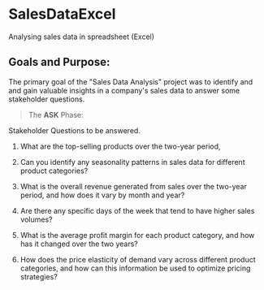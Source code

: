 # SalesDataExcel
Analysing sales data in spreadsheet (Excel)

## Goals and Purpose:

The primary goal of the "Sales Data Analysis" project was to identify and and gain valuable insights in a company's sales data to answer some stakeholder questions.

> The **ASK** Phase:

Stakeholder Questions to be answered.

1.	What are the top-selling products over the two-year period, 

2.	Can you identify any seasonality patterns in sales data for different product categories?

3.	What is the overall revenue generated from sales over the two-year period, and how does it vary by month and year?

4.	Are there any specific days of the week that tend to have higher sales volumes?

5.	What is the average profit margin for each product category, and how has it changed over the two years?

6.	How does the price elasticity of demand vary across different product categories, and how can this information be used to optimize pricing strategies?
 
